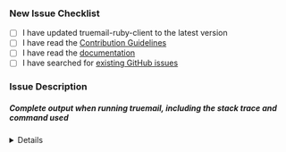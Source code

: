 <!-- Thanks for helping to make Truemail better! Before submit your issue, please make sure to check the following boxes by putting an x in the [ ] (don't: [x ], [ x], do: [x]) -->

### New Issue Checklist

- [ ] I have updated truemail-ruby-client to the latest version
- [ ] I have read the [Contribution Guidelines](https://github.com/truemail-rb/truemail-ruby-client/blob/master/CONTRIBUTING.md)
- [ ] I have read the [documentation](https://truemail-rb.org/truemail-ruby-client)
- [ ] I have searched for [existing GitHub issues](https://github.com/truemail-rb/truemail-ruby-client/issues)

### Issue Description
<!-- Please include what's happening, expected behavior, and any relevant code samples -->

##### Complete output when running truemail, including the stack trace and command used

<details>
  <pre>[INSERT OUTPUT HERE]</pre>
</details>
